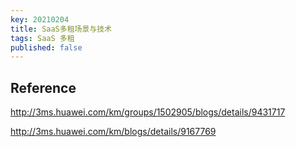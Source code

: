 ```yaml
---
key: 20210204
title: SaaS多租场景与技术
tags: SaaS 多租
published: false
---
```




## Reference

http://3ms.huawei.com/km/groups/1502905/blogs/details/9431717

http://3ms.huawei.com/km/blogs/details/9167769